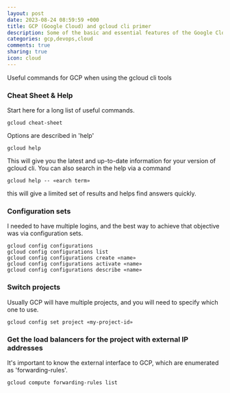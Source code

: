 ```yaml
---
layout: post
date: 2023-08-24 08:59:59 +000
title: GCP (Google Cloud) and gcloud cli primer
description: Some of the basic and essential features of the Google Cloud CLI tools.
categories: gcp,devops,cloud
comments: true
sharing: true
icon: cloud
---
```


Useful commands for GCP when using the gcloud cli tools

### Cheat Sheet & Help

Start here for a long list of useful commands.

    gcloud cheat-sheet 

Options are described in 'help'

    gcloud help

This will give you the latest and up-to-date information for your version of gcloud cli. You can also search in the help via a command

    gcloud help -- «earch term»

this will give a limited set of results and helps find answers quickly.

### Configuration sets

I needed to have multiple logins, and the best way to achieve that objective was via configuration sets.

    gcloud config configurations 
    gcloud config configurations list
    gcloud config configurations create «name»
    gcloud config configurations activate «name»
    gcloud config configurations describe «name»


### Switch projects

Usually GCP will have multiple projects, and you will need to specify which one to use.

    gcloud config set project «my-project-id»

### Get the load balancers for the project with external IP addresses

It's important to know the external interface to GCP, which are enumerated as 'forwarding-rules'.

    gcloud compute forwarding-rules list
